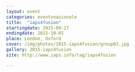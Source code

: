 ```yaml
---
layout: event
categories: eventonazionale
title:  "iaps4fusion"
startingdate: 2015-09-27
endingdate: 2015-10-01
place: London, Oxford
cover: /img/photos/2015-iaps4fusion/group02.jpg
gallery: 2015-iaps4fusion
site: http://www.iaps.info/tag/iaps4fusion

---
```

